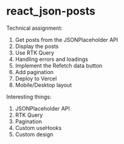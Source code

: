 # react_json-posts

Technical assignment:
1. Get posts from the JSONPlaceholder API
2. Display the posts
3. Use RTK Query
4. Handling errors and loadings
5. Implement the Refetch data button
6. Add pagination
7. Deploy to Vercel
8. Mobile/Desktop layout

Interesting things:
1. JSONPlaceholder API
2. RTK Query
3. Pagination
4. Custom useHooks
5. Custom design
